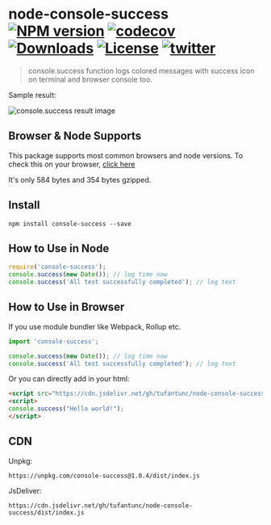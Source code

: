 # node-console-success [![NPM version][npm-image]][npm-url] [![codecov][codecov-image]][codecov-url] [![Downloads][downloads-image]][downloads-url] [![License][license-image]][license-url] [![twitter][twitter-badge]][twitter]
> console.success function logs colored messages with success icon on terminal and browser console too.

Sample result:

![console.success result image](/assets/sample.jpg)

## Browser & Node Supports
This package supports most common browsers and node versions.
To check this on your browser, [click here](https://codepen.io/tufantunc/pen/XWbggaa)

It's only 584 bytes and 354 bytes gzipped.

## Install
```
npm install console-success --save
```

## How to Use in Node
```js
require('console-success');
console.success(new Date()); // log time now
console.success('All test successfully completed'); // log text
```

## How to Use in Browser
If you use module bundler like Webpack, Rollup etc.
```js
import 'console-success';

console.success(new Date()); // log time now
console.success('All test successfully completed'); // log text
```

Or you can directly add in your html:
```html
<script src="https://cdn.jsdelivr.net/gh/tufantunc/node-console-success/dist/index.js"></script>
<script>
console.success("Hello world!");
</script>
```

## CDN
Unpkg:
```
https://unpkg.com/console-success@1.0.4/dist/index.js
```
JsDeliver:
```
https://cdn.jsdelivr.net/gh/tufantunc/node-console-success/dist/index.js
```

[npm-image]: https://img.shields.io/npm/v/console-success.svg
[npm-url]: https://npmjs.org/package/console-success
[downloads-image]: https://img.shields.io/npm/dm/console-success.svg
[downloads-url]: https://npmjs.org/package/console-success
[license-image]: https://img.shields.io/:license-mit-blue.svg
[license-url]: LICENSE.md
[twitter]: https://twitter.com/intent/tweet?text=Check%20out%20console-success%20by%20%40tufant%20https%3A%2F%2Fgithub.com%2Ftufantunc%2Fnode-console-success%20%F0%9F%91%8D
[twitter-badge]: https://img.shields.io/twitter/url/https/github.com/tufantunc/node-console-success.svg?style=social
[codecov-image]: https://codecov.io/gh/tufantunc/node-console-success/branch/master/graph/badge.svg
[codecov-url]: https://codecov.io/gh/tufantunc/node-console-success
